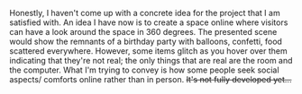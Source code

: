 Honestly, I haven't come up with a concrete idea for the project that I am satisfied with. An idea I have now is to create a space online
where visitors can have a look around the space in 360 degrees. The presented scene would show the remnants of a birthday party with balloons,
confetti, food scattered everywhere. However, some items glitch as you hover over them indicating that they're not real; the only things that are real are
the room and the computer. What I'm trying to convey is how some people seek social aspects/ comforts online rather than in person. 
<s>It's not fully developed yet...</s>
